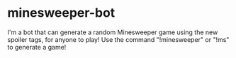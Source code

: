 # minesweeper-bot
I'm a bot that can generate a random Minesweeper game using the new spoiler tags, for anyone to play! Use the command "!minesweeper" or "!ms" to generate a game!
